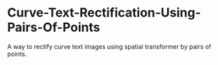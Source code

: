 # Curve-Text-Rectification-Using-Pairs-Of-Points
A way to rectify curve text images using spatial transformer by pairs of points.
